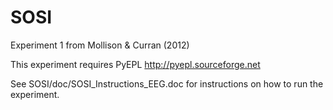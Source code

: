SOSI
====

Experiment 1 from Mollison &amp; Curran (2012)

This experiment requires PyEPL http://pyepl.sourceforge.net

See SOSI/doc/SOSI_Instructions_EEG.doc for instructions on how to run the experiment.
